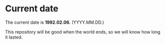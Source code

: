 # Current date

The current date is **1992.02.06.** (YYYY.MM.DD.)

This repository will be good when the world ends, so we will know how long it lasted.